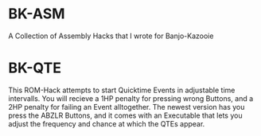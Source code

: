 # BK-ASM
A Collection of Assembly Hacks that I wrote for Banjo-Kazooie

# BK-QTE
This ROM-Hack attempts to start Quicktime Events in adjustable time intervalls. You will recieve a 1HP penalty for pressing wrong Buttons, and a 2HP penalty for failing an Event alltogether. The newest version has you press the ABZLR Buttons, and it comes with an Executable that lets you adjust the frequency and chance at which the QTEs appear.
